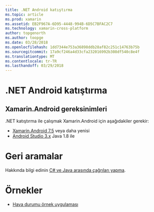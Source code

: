 ```yaml
---
title: .NET Android katıştırma
ms.topic: article
ms.prod: xamarin
ms.assetid: EB2F967A-6D95-4448-994B-6D5C7BFAC2C7
ms.technology: xamarin-cross-platform
author: topgenorth
ms.author: toopge
ms.date: 03/28/2018
ms.openlocfilehash: 1dd7344e753a36898ddb28af82c251c14763b75b
ms.sourcegitcommit: 17a9cf246a4d33cfa232016992b308df540c8e4f
ms.translationtype: MT
ms.contentlocale: tr-TR
ms.lasthandoff: 03/29/2018
---
```

# <a name="net-embedding-on-android"></a>.NET Android katıştırma

## <a name="xamarinandroid-requirements"></a>Xamarin.Android gereksinimleri

.NET katıştırma ile çalışmak Xamarin.Android için aşağıdakiler gerekir:

* [Xamarin.Android 7.5](https://www.visualstudio.com/xamarin/) veya daha yenisi
* [Android Studio 3.x](https://developer.android.com/studio/index.html) Java 1.8 ile

# <a name="callbacks"></a>Geri aramalar

Hakkında bilgi edinin [C# ve Java arasında çağrıları yapma](callbacks.md).

# <a name="samples"></a>Örnekler

* [Hava durumu örnek uygulaması](https://github.com/jamesmontemagno/embeddinator-weather)
